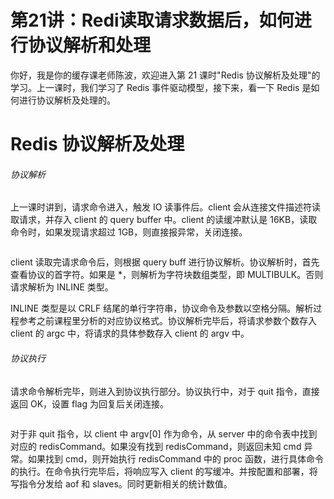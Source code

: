 # 第21讲：Redi读取请求数据后，如何进行协议解析和处理

你好，我是你的缓存课老师陈波，欢迎进入第 21 课时"Redis 协议解析及处理"的学习。上一课时，我们学习了 Redis 事件驱动模型，接下来，看一下 Redis 是如何进行协议解析及处理的。

Redis 协议解析及处理
=============

###### 协议解析

上一课时讲到，请求命令进入，触发 IO 读事件后。client 会从连接文件描述符读取请求，并存入 client 的 query buffer 中。client 的读缓冲默认是 16KB，读取命令时，如果发现请求超过 1GB，则直接报异常，关闭连接。


<Image alt="" src="http://s0.lgstatic.com/i/image2/M01/A1/20/CgoB5l236leAQe3lAACYuua9lLs344.png"/> 


client 读取完请求命令后，则根据 query buff 进行协议解析。协议解析时，首先查看协议的首字符。如果是 \*，则解析为字符块数组类型，即 MULTIBULK。否则请求解析为 INLINE 类型。

INLINE 类型是以 CRLF 结尾的单行字符串，协议命令及参数以空格分隔。解析过程参考之前课程里分析的对应协议格式。协议解析完毕后，将请求参数个数存入 client 的 argc 中，将请求的具体参数存入 client 的 argv 中。

###### 协议执行

请求命令解析完毕，则进入到协议执行部分。协议执行中，对于 quit 指令，直接返回 OK，设置 flag 为回复后关闭连接。


<Image alt="" src="http://s0.lgstatic.com/i/image2/M01/A1/40/CgotOV236liAP-kPAAC0HQZ_GbA559.png"/> 


对于非 quit 指令，以 client 中 argv\[0\] 作为命令，从 server 中的命令表中找到对应的 redisCommand。如果没有找到 redisCommand，则返回未知 cmd 异常。如果找到 cmd，则开始执行 redisCommand 中的 proc 函数，进行具体命令的执行。在命令执行完毕后，将响应写入 client 的写缓冲。并按配置和部署，将写指令分发给 aof 和 slaves。同时更新相关的统计数值。

